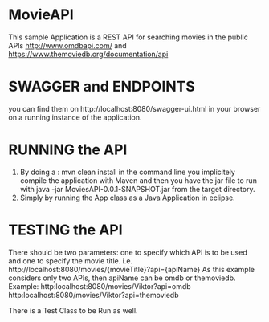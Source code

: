 # MovieAPI
This sample Application is a REST API for searching movies in the public APIs http://www.omdbapi.com/ and https://www.themoviedb.org/documentation/api

# SWAGGER and ENDPOINTS
you can find them on http://localhost:8080/swagger-ui.html in your browser on a running instance of the application.

# RUNNING the API
1. By doing a : mvn clean install in the command line you implicitely compile the application with Maven and then you have the jar file to run with java -jar MoviesAPI-0.0.1-SNAPSHOT.jar from the target directory.
2. Simply by running the App class as a Java Application in eclipse.

# TESTING the API
There should be two parameters: one to specify which API is to be used and one to specify the movie title. i.e. http://localhost:8080/movies/{movieTitle}?api={apiName}
As this example considers only two APIs, then apiName can be omdb or themoviedb.
Example: 
http:localhost:8080/movies/Viktor?api=omdb
http:localhost:8080/movies/Viktor?api=themoviedb

There is a Test Class to be Run as well.
